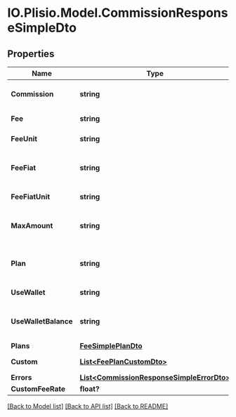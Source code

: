 # IO.Plisio.Model.CommissionResponseSimpleDto
## Properties

Name | Type | Description | Notes
------------ | ------------- | ------------- | -------------
**Commission** | **string** | Plisio commission value | [optional] 
**Fee** | **string** | Cryptocurrency fee value | [optional] 
**FeeUnit** | **string** | Cryptocurrency feeUnit value | [optional] 
**FeeFiat** | **string** | Cryptocurrency fee value in selected fiat currency | [optional] 
**FeeFiatUnit** | **string** | Selected fiat currency | [optional] 
**MaxAmount** | **string** | Maximum allowed amount to withdrawal | [optional] 
**Plan** | **string** | Plisio&#x27;s cryptocurrency fee estimation plan | [optional] 
**UseWallet** | **string** | Pay fee from wallet | [optional] 
**UseWalletBalance** | **string** | Balance of wallet that will be used to pay fee | [optional] 
**Plans** | [**FeeSimplePlanDto**](FeeSimplePlanDto.md) |  | [optional] 
**Custom** | [**List&lt;FeePlanCustomDto&gt;**](FeePlanCustomDto.md) | Cryptocurrency fee limits | [optional] 
**Errors** | [**List&lt;CommissionResponseSimpleErrorDto&gt;**](CommissionResponseSimpleErrorDto.md) |  | [optional] 
**CustomFeeRate** | **float?** |  | [optional] 

[[Back to Model list]](../README.md#documentation-for-models) [[Back to API list]](../README.md#documentation-for-api-endpoints) [[Back to README]](../README.md)

